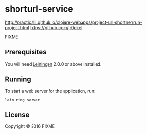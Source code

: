 # shorturl-service
http://practicalli.github.io/clojure-webapps/project-url-shortner/run-project.html
https://github.com/jr0cket

FIXME

## Prerequisites

You will need [Leiningen][] 2.0.0 or above installed.

[leiningen]: https://github.com/technomancy/leiningen

## Running

To start a web server for the application, run:

    lein ring server

## License

Copyright © 2016 FIXME
